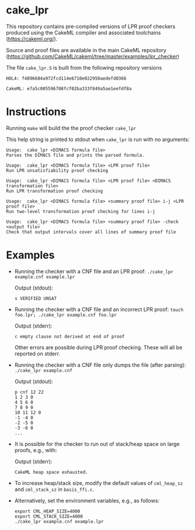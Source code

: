 # cake_lpr
This repository contains pre-compiled versions of LPR proof checkers produced using the CakeML compiler and associated toolchains (https://cakeml.org/).

Source and proof files are available in the main CakeML repository (https://github.com/CakeML/cakeml/tree/master/examples/lpr_checker)

The file `cake_lpr.S` is built from the following repository versions

```
HOL4: f4896684a972fcd114e6710e022950aedefd0366

CakeML: e7a5c005596708fcf02ba333f849a5ae1eefdf8a
```

# Instructions

Running `make` will build the the proof checker `cake_lpr`

This help string is printed to stdout when `cake_lpr` is run with no arguments:

```
Usage:  cake_lpr <DIMACS formula file>
Parses the DIMACS file and prints the parsed formula.

Usage:  cake_lpr <DIMACS formula file> <LPR proof file>
Run LPR unsatisfiability proof checking

Usage:  cake_lpr <DIMACS formula file> <LPR proof file> <DIMACS transformation file>
Run LPR transformation proof checking

Usage:  cake_lpr <DIMACS formula file> <summary proof file> i-j <LPR proof file>
Run two-level transformation proof checking for lines i-j

Usage:  cake_lpr <DIMACS formula file> <summary proof file> -check <output file>
Check that output intervals cover all lines of summary proof file

```

# Examples

- Running the checker with a CNF file and an LPR proof: `./cake_lpr example.cnf example.lpr`

  Output (stdout):
  ```
  s VERIFIED UNSAT
  ```


- Running the checker with a CNF file and an incorrect LPR proof: `touch foo.lpr; ./cake_lpr example.cnf foo.lpr`


  Output (stderr):
  ```
  c empty clause not derived at end of proof
  ```
  
  Other errors are possible during LPR proof checking. These will all be reported on stderr.


- Running the checker with a CNF file only dumps the file (after parsing): `./cake_lpr example.cnf`

  Output (stdout):
  ```
  p cnf 12 22
  1 2 3 0
  4 5 6 0
  7 8 9 0
  10 11 12 0
  -1 -4 0
  -2 -5 0
  -3 -6 0
  ...
  ```

- It is possible for the checker to run out of stack/heap space on large proofs, e.g., with:

  Output (stderr):
  ```
  CakeML heap space exhausted.
  ```

- To increase heap/stack size, modify the default values of `cml_heap_sz` and `cml_stack_sz` in `basis_ffi.c`.

- Alternatively, set the environment variables, e.g., as follows:

  ```
  export CML_HEAP_SIZE=4000
  export CML_STACK_SIZE=4000
  ./cake_lpr example.cnf example.lpr
  ```
